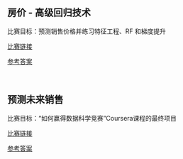 ## 房价 - 高级回归技术
比赛目标：预测销售价格并练习特征工程、RF 和梯度提升

[比赛链接](https://www.kaggle.com/competitions/house-prices-advanced-regression-techniques)

[参考答案](https://www.kaggle.com/code/tiansztianszs/house-price)

<br>

## 预测未来销售
比赛目标：“如何赢得数据科学竞赛”Coursera课程的最终项目

[比赛链接](https://www.kaggle.com/competitions/competitive-data-science-predict-future-sales)

[参考答案](https://www.kaggle.com/code/tiansztianszs/predict-future-sales)